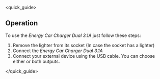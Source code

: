 <quick_guide>
## Operation

To use the *Energy Car Charger Dual 3.1A* just follow these steps:

1.	Remove the lighter from its socket (In case the socket has a lighter)
2.	Connect the *Energy Car Charger Dual 3.1A*
3.	Connect your external device using the USB cable. You can choose either or both outputs.

</quick_guide>
